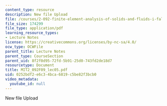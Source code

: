 ```yaml
---
content_type: resource
description: New file Upload
file: /courses/2-092-finite-element-analysis-of-solids-and-fluids-i-fall-2009/0252bdf2e6c34bca6819c5be82f3bcb0_MIT2_092F09_lec05.pdf
file_size: 174299
file_type: application/pdf
learning_resource_types:
- Lecture Notes
license: https://creativecommons.org/licenses/by-nc-sa/4.0/
ocw_type: OCWFile
parent_title: Lecture Notes
parent_type: CourseSection
parent_uid: 8f2f0d95-72fd-5b91-25d0-743fd2de18d7
resourcetype: Document
title: MIT2_092F09_lec05.pdf
uid: 0252bdf2-e6c3-4bca-6819-c5be82f3bcb0
video_metadata:
  youtube_id: null
---
```

New file Upload